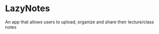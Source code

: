 LazyNotes
=========

An app that allows users to upload, organize and share their lecture/class notes
